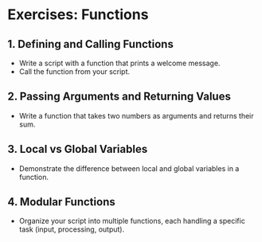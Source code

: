 # Exercises: Functions

## 1. Defining and Calling Functions

- Write a script with a function that prints a welcome message.
- Call the function from your script.

## 2. Passing Arguments and Returning Values

- Write a function that takes two numbers as arguments and returns their sum.

## 3. Local vs Global Variables

- Demonstrate the difference between local and global variables in a function.

## 4. Modular Functions

- Organize your script into multiple functions, each handling a specific task (input, processing, output).
